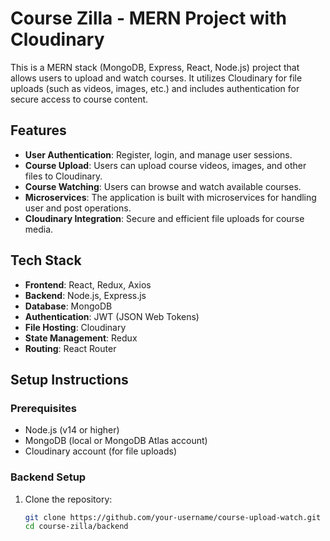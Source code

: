 # Course Zilla - MERN Project with Cloudinary

This is a MERN stack (MongoDB, Express, React, Node.js) project that allows users to upload and watch courses. It utilizes Cloudinary for file uploads (such as videos, images, etc.) and includes authentication for secure access to course content.

## Features
- **User Authentication**: Register, login, and manage user sessions.
- **Course Upload**: Users can upload course videos, images, and other files to Cloudinary.
- **Course Watching**: Users can browse and watch available courses.
- **Microservices**: The application is built with microservices for handling user and post operations.
- **Cloudinary Integration**: Secure and efficient file uploads for course media.

## Tech Stack
- **Frontend**: React, Redux, Axios
- **Backend**: Node.js, Express.js
- **Database**: MongoDB
- **Authentication**: JWT (JSON Web Tokens)
- **File Hosting**: Cloudinary
- **State Management**: Redux
- **Routing**: React Router

## Setup Instructions

### Prerequisites
- Node.js (v14 or higher)
- MongoDB (local or MongoDB Atlas account)
- Cloudinary account (for file uploads)

### Backend Setup
1. Clone the repository:
   ```bash
   git clone https://github.com/your-username/course-upload-watch.git
   cd course-zilla/backend
